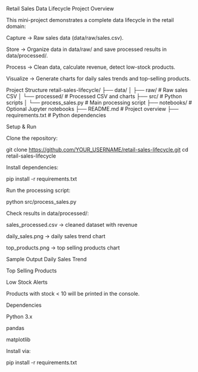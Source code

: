 Retail Sales Data Lifecycle Project
Overview

This mini-project demonstrates a complete data lifecycle in the retail domain:

Capture → Raw sales data (data/raw/sales.csv).

Store → Organize data in data/raw/ and save processed results in data/processed/.

Process → Clean data, calculate revenue, detect low-stock products.

Visualize → Generate charts for daily sales trends and top-selling products.

Project Structure
retail-sales-lifecycle/
├── data/
│   ├── raw/                 # Raw sales CSV
│   └── processed/           # Processed CSV and charts
├── src/                     # Python scripts
│   └── process_sales.py     # Main processing script
├── notebooks/               # Optional Jupyter notebooks
├── README.md                # Project overview
├── requirements.txt         # Python dependencies

Setup & Run

Clone the repository:

git clone https://github.com/YOUR_USERNAME/retail-sales-lifecycle.git
cd retail-sales-lifecycle


Install dependencies:

pip install -r requirements.txt


Run the processing script:

python src/process_sales.py


Check results in data/processed/:

sales_processed.csv → cleaned dataset with revenue

daily_sales.png → daily sales trend chart

top_products.png → top selling products chart

Sample Output
Daily Sales Trend

Top Selling Products

Low Stock Alerts

Products with stock < 10 will be printed in the console.

Dependencies

Python 3.x

pandas

matplotlib

Install via:

pip install -r requirements.txt
